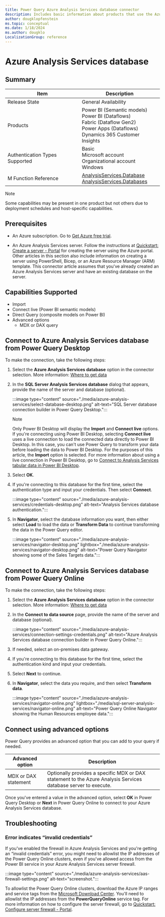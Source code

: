 ```yaml
---
title: Power Query Azure Analysis Services database connector
description: Includes basic information about products that use the Azure Analysis Services database connector, supported authentication types, prerequisites, and connection instructions.
author: dougklopfenstein
ms.topic: conceptual
ms.date: 1/18/2024
ms.author: dougklo
LocalizationGroup: reference
---
```


# Azure Analysis Services database

## Summary

| Item | Description |
| ---- | ----------- |
| Release State | General Availability |
| Products | Power BI (Semantic models)<br/>Power BI (Dataflows)<br/>Fabric (Dataflow Gen2)<br/>Power Apps (Dataflows)<br/>Dynamics 365 Customer Insights |
| Authentication Types Supported | Basic<br/>Microsoft account<br/>Organizational account<br/>Windows |
| M Function Reference | [AnalysisServices.Database](/powerquery-m/analysisservices-database)<br/>[AnalysisServices.Databases](/powerquery-m/analysisservices-databases) |

> [!NOTE]
> Some capabilities may be present in one product but not others due to deployment schedules and host-specific capabilities.

## Prerequisites

* An Azure subscription. Go to [Get Azure free trial](https://azure.microsoft.com/pricing/free-trial/).

* An Azure Analysis Services server. Follow the instructions at [Quickstart: Create a server - Portal](/azure/analysis-services/analysis-services-create-server) for creating the server using the Azure portal. Other articles in this section also include information on creating a server using PowerShell, Bicep, or an Azure Resource Manager (ARM) template. This connector article assumes that you've already created an Azure Analysis Services server and have an existing database on the server.

## Capabilities Supported

* Import
* Connect live (Power BI semantic models)
* Direct Query (composite models on Power BI)
* Advanced options
  * MDX or DAX query

## Connect to Azure Analysis Services database from Power Query Desktop

To make the connection, take the following steps:

1. Select the **Azure Analysis Services database** option in the connector selection. More information: [Where to get data](../where-to-get-data.md)

2. In the **SQL Server Analysis Services database** dialog that appears, provide the name of the server and database (optional).

   :::image type="content" source="./media/azure-analysis-services/select-database-desktop.png" alt-text="SQL Server database connection builder in Power Query Desktop.":::

   > [!NOTE]
   > Only Power BI Desktop will display the **Import** and **Connect live** options. If you're connecting using Power BI Desktop, selecting **Connect live** uses a live connection to load the connected data directly to Power BI Desktop. In this case, you can't use Power Query to transform your data before loading the data to Power BI Desktop. For the purposes of this article, the **Import** option is selected. For more information about using a live connection in Power BI Desktop, go to [Connect to Analysis Services tabular data in Power BI Desktop](/power-bi/connect-data/desktop-analysis-services-tabular-data).

3. Select **OK**.

4. If you're connecting to this database for the first time, select the authentication type and input your credentials. Then select **Connect**.

   :::image type="content" source="./media/azure-analysis-services/credentials-desktop.png" alt-text="Analysis Services database authentication.":::

5. In **Navigator**, select the database information you want, then either select **Load** to load the data or **Transform Data** to continue transforming the data in the Power Query editor.

   :::image type="content" source="./media/azure-analysis-services/navigator-desktop.png" lightbox="./media/azure-analysis-services/navigator-desktop.png" alt-text="Power Query Navigator showing some of the Sales Targets data.":::
## Connect to Azure Analysis Services database from Power Query Online

To make the connection, take the following steps:

1. Select the **Azure Analysis Services database** option in the connector selection. More information: [Where to get data](../where-to-get-data.md)

2. In the **Connect to data source** page, provide the name of the server and database (optional).

   :::image type="content" source="./media/azure-analysis-services/connection-settings-credentials.png" alt-text="Azure Analysis Services database connection builder in Power Query Online.":::

3. If needed, select an on-premises data gateway.

4. If you're connecting to this database for the first time, select the authentication kind and input your credentials.

5. Select **Next** to continue.

6. In **Navigator**, select the data you require, and then select **Transform data**.

   :::image type="content" source="./media/azure-analysis-services/navigator-online.png" lightbox="./media/sql-server-analysis-services/navigator-online.png" alt-text="Power Query Online Navigator showing the Human Resources employee data.":::
## Connect using advanced options

Power Query provides an advanced option that you can add to your query if needed.

| Advanced option | Description |
| --------------- | ----------- |
| MDX or DAX statement | Optionally provides a specific MDX or DAX statement to the Azure Analysis Services database server to execute. |

Once you've entered a value in the advanced option, select **OK** in Power Query Desktop or **Next** in Power Query Online to connect to your Azure Analysis Services database.

## Troubleshooting

### Error indicates “invalid credentials”

If you've enabled the firewall in Azure Analysis Services and you're getting an “invalid credentials” error, you might need to allowlist the IP addresses of the Power Query Online clusters, even if you've allowed access from the Power BI service in your Azure Analysis Services server firewall.

:::image type="content" source="./media/azure-analysis-services/aas-firewall-settings.png" alt-text="screenshot.":::

To allowlist the Power Query Online clusters, download the Azure IP ranges and service tags from the [Microsoft Download Center](https://www.microsoft.com/download/details.aspx?id=56519). You'll need to allowlist the IP addresses from the **PowerQueryOnline** service tag. For more information on how to configure the server firewall, go to [Quickstart: Configure server firewall - Portal](/azure/analysis-services/analysis-services-qs-firewall).
